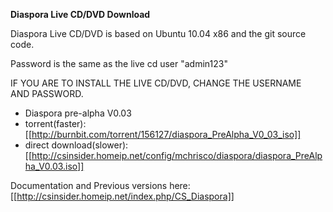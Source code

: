 **Diaspora Live CD/DVD Download**

Diaspora Live CD/DVD is based on Ubuntu 10.04 x86 and the git source code.

Password is the same as the live cd user "admin123"

IF YOU ARE TO INSTALL THE LIVE CD/DVD, CHANGE THE USERNAME AND PASSWORD. 

* Diaspora pre-alpha V0.03 
* torrent(faster): [[http://burnbit.com/torrent/156127/diaspora_PreAlpha_V0_03_iso]]
* direct download(slower): [[http://csinsider.homeip.net/config/mchrisco/diaspora/diaspora_PreAlpha_V0.03.iso]]

Documentation and Previous versions here: [[http://csinsider.homeip.net/index.php/CS_Diaspora]]

<br>